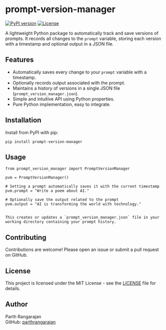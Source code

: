 # prompt-version-manager

[![PyPI version](https://img.shields.io/pypi/v/prompt-version-manager.svg)](https://pypi.org/project/prompt-version-manager/)
[![License](https://img.shields.io/github/license/parthrangarajan/prompt_version_manager.svg)](LICENSE)

A lightweight Python package to automatically track and save versions of prompts. It records all changes to the `prompt` variable, storing each version with a timestamp and optional output in a JSON file.

## Features

- Automatically saves every change to your `prompt` variable with a timestamp.
- Optionally records output associated with the prompt.
- Maintains a history of versions in a single JSON file (`prompt_version_manager.json`).
- Simple and intuitive API using Python properties.
- Pure Python implementation, easy to integrate.

## Installation

Install from PyPI with pip:

    pip install prompt-version-manager

## Usage

    from prompt_version_manager import PromptVersionManager

    pvm = PromptVersionManager()

    # Setting a prompt automatically saves it with the current timestamp
    pvm.prompt = "Write a poem about AI."

    # Optionally save the output related to the prompt
    pvm.output = "AI is transforming the world with technology."


    This creates or updates a `prompt_version_manager.json` file in your working directory containing your prompt history.

## Contributing

Contributions are welcome! Please open an issue or submit a pull request on GitHub.

## License

This project is licensed under the MIT License - see the [LICENSE](LICENSE) file for details.

## Author

Parth Rangarajan  
GitHub: [parthrangarajan](https://github.com/parthrangarajan)

